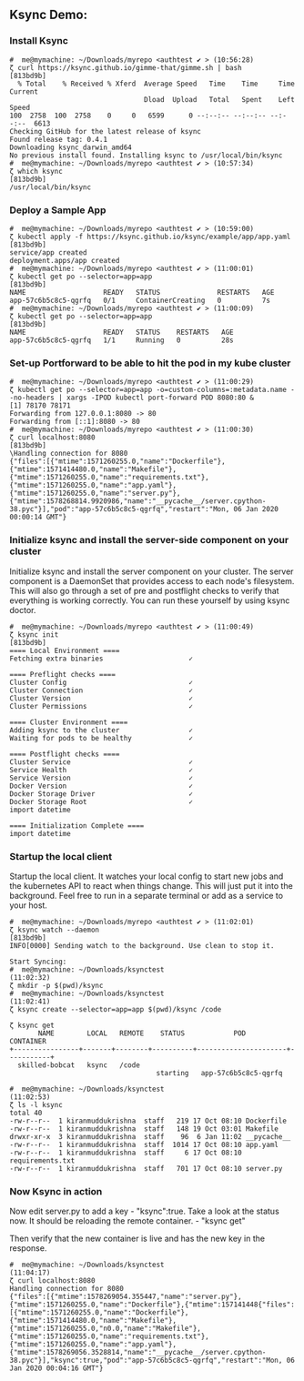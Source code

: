 ## Ksync Demo:

### Install Ksync
```
#  me@mymachine: ~/Downloads/myrepo <authtest ✔ > (10:56:28)
ζ curl https://ksync.github.io/gimme-that/gimme.sh | bash                                                  [813bd9b]
  % Total    % Received % Xferd  Average Speed   Time    Time     Time  Current
                                 Dload  Upload   Total   Spent    Left  Speed
100  2758  100  2758    0     0   6599      0 --:--:-- --:--:-- --:--:--  6613
Checking GitHub for the latest release of ksync
Found release tag: 0.4.1
Downloading ksync_darwin_amd64
No previous install found. Installing ksync to /usr/local/bin/ksync
#  me@mymachine: ~/Downloads/myrepo <authtest ✔ > (10:57:34)
ζ which ksync                                                                                              [813bd9b]
/usr/local/bin/ksync
```

### Deploy a Sample App
```
#  me@mymachine: ~/Downloads/myrepo <authtest ✔ > (10:59:00)
ζ kubectl apply -f https://ksync.github.io/ksync/example/app/app.yaml                                      [813bd9b]
service/app created
deployment.apps/app created
#  me@mymachine: ~/Downloads/myrepo <authtest ✔ > (11:00:01)
ζ kubectl get po --selector=app=app                                                                        [813bd9b]
NAME                   READY   STATUS              RESTARTS   AGE
app-57c6b5c8c5-qgrfq   0/1     ContainerCreating   0          7s
#  me@mymachine: ~/Downloads/myrepo <authtest ✔ > (11:00:09)
ζ kubectl get po --selector=app=app                                                                        [813bd9b]
NAME                   READY   STATUS    RESTARTS   AGE
app-57c6b5c8c5-qgrfq   1/1     Running   0          28s
```

### Set-up Portforward to be able to hit the pod in my kube cluster
```
#  me@mymachine: ~/Downloads/myrepo <authtest ✔ > (11:00:29)
ζ kubectl get po --selector=app=app -o=custom-columns=:metadata.name --no-headers | xargs -IPOD kubectl port-forward POD 8080:80 &
[1] 78170 78171
Forwarding from 127.0.0.1:8080 -> 80
Forwarding from [::1]:8080 -> 80
#  me@mymachine: ~/Downloads/myrepo <authtest ✔ > (11:00:30)
ζ curl localhost:8080                                                                                      [813bd9b]
\Handling connection for 8080
{"files":[{"mtime":1571260255.0,"name":"Dockerfile"},{"mtime":1571414480.0,"name":"Makefile"},{"mtime":1571260255.0,"name":"requirements.txt"},{"mtime":1571260255.0,"name":"app.yaml"},{"mtime":1571260255.0,"name":"server.py"},{"mtime":1578268814.9920986,"name":"__pycache__/server.cpython-38.pyc"}],"pod":"app-57c6b5c8c5-qgrfq","restart":"Mon, 06 Jan 2020 00:00:14 GMT"}
```

### Initialize ksync and install the server-side component on your cluster

Initialize ksync and install the server component on your cluster. The server component is a DaemonSet that provides access to each node's filesystem. This will also go through a set of pre and postflight checks to verify that everything is working correctly. You can run these yourself by using ksync doctor.

```
#  me@mymachine: ~/Downloads/myrepo <authtest ✔ > (11:00:49)
ζ ksync init                                                                                               [813bd9b]
==== Local Environment ====
Fetching extra binaries                     ✓

==== Preflight checks ====
Cluster Config                              ✓
Cluster Connection                          ✓
Cluster Version                             ✓
Cluster Permissions                         ✓

==== Cluster Environment ====
Adding ksync to the cluster                 ✓
Waiting for pods to be healthy              ✓

==== Postflight checks ====
Cluster Service                             ✓
Service Health                              ✓
Service Version                             ✓
Docker Version                              ✓
Docker Storage Driver                       ✓
Docker Storage Root                         ✓
import datetime

==== Initialization Complete ====
import datetime
```

### Startup the local client

Startup the local client. It watches your local config to start new jobs and the kubernetes API to react when things change. This will just put it into the background. Feel free to run in a separate terminal or add as a service to your host.

```
#  me@mymachine: ~/Downloads/myrepo <authtest ✔ > (11:02:01)
ζ ksync watch --daemon                                                                                     [813bd9b]
INFO[0000] Sending watch to the background. Use clean to stop it.

Start Syncing:
#  me@mymachine: ~/Downloads/ksynctest                                               (11:02:32)
ζ mkdir -p $(pwd)/ksync
#  me@mymachine: ~/Downloads/ksynctest                                               (11:02:41)
ζ ksync create --selector=app=app $(pwd)/ksync /code

ζ ksync get
       NAME        LOCAL   REMOTE    STATUS            POD            CONTAINER
+----------------+-------+--------+----------+----------------------+-----------+
  skilled-bobcat   ksync   /code
                                    starting   app-57c6b5c8c5-qgrfq

#  me@mymachine: ~/Downloads/ksynctest                                               (11:02:53)
ζ ls -l ksync
total 40
-rw-r--r--  1 kiranmuddukrishna  staff   219 17 Oct 08:10 Dockerfile
-rw-r--r--  1 kiranmuddukrishna  staff   148 19 Oct 03:01 Makefile
drwxr-xr-x  3 kiranmuddukrishna  staff    96  6 Jan 11:02 __pycache__
-rw-r--r--  1 kiranmuddukrishna  staff  1014 17 Oct 08:10 app.yaml
-rw-r--r--  1 kiranmuddukrishna  staff     6 17 Oct 08:10 requirements.txt
-rw-r--r--  1 kiranmuddukrishna  staff   701 17 Oct 08:10 server.py
```

### Now Ksync in action
Now edit server.py to add a key - "ksync":true. Take a look at the status now. It should be reloading the remote container. - "ksync get"

Then verify that the new container is live and has the new key in the response.

```
#  me@mymachine: ~/Downloads/ksynctest                                               (11:04:17)
ζ curl localhost:8080
Handling connection for 8080
{"files":[{"mtime":1578269054.355447,"name":"server.py"},{"mtime":1571260255.0,"name":"Dockerfile"},{"mtime":157141448{"files":[{"mtime":1571260255.0,"name":"Dockerfile"},{"mtime":1571414480.0,"name":"Makefile"},{"mtime":1571260255.0,"n0.0,"name":"Makefile"},{"mtime":1571260255.0,"name":"requirements.txt"},{"mtime":1571260255.0,"name":"app.yaml"},{"mtime":1578269056.3528814,"name":"__pycache__/server.cpython-38.pyc"}],"ksync":true,"pod":"app-57c6b5c8c5-qgrfq","restart":"Mon, 06 Jan 2020 00:04:16 GMT"}
```
